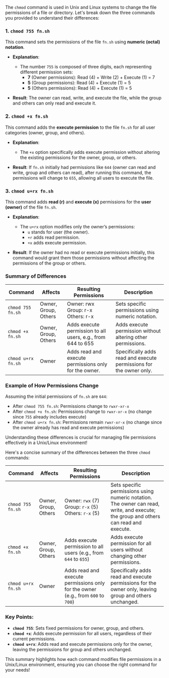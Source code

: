The `chmod` command is used in Unix and Linux systems to change the file permissions of a file or directory. Let's break down the three commands you provided to understand their differences:

### 1. `chmod 755 fn.sh`

This command sets the permissions of the file `fn.sh` using **numeric (octal) notation**.

- **Explanation**:
  - The number `755` is composed of three digits, each representing different permission sets:
    - **7** (Owner permissions): Read (4) + Write (2) + Execute (1) = 7
    - **5** (Group permissions): Read (4) + Execute (1) = 5
    - **5** (Others permissions): Read (4) + Execute (1) = 5

- **Result**: The owner can read, write, and execute the file, while the group and others can only read and execute it.

### 2. `chmod +x fn.sh`

This command adds the **execute permission** to the file `fn.sh` for all user categories (owner, group, and others).

- **Explanation**:
  - The `+x` option specifically adds execute permission without altering the existing permissions for the owner, group, or others.

- **Result**: If `fn.sh` initially had permissions like `644` (owner can read and write, group and others can read), after running this command, the permissions will change to `655`, allowing all users to execute the file.

### 3. `chmod u+rx fn.sh`

This command adds **read (r)** and **execute (x)** permissions for the **user (owner)** of the file `fn.sh`.

- **Explanation**:
  - The `u+rx` option modifies only the owner’s permissions:
    - `u` stands for user (the owner).
    - `+r` adds read permission.
    - `+x` adds execute permission.

- **Result**: If the owner had no read or execute permissions initially, this command would grant them those permissions without affecting the permissions of the group or others.

### Summary of Differences

| Command                | Affects         | Resulting Permissions                              | Description                                           |
|-----------------------|-----------------|---------------------------------------------------|-------------------------------------------------------|
| `chmod 755 fn.sh`    | Owner, Group, Others | Owner: rwx<br>Group: r-x<br>Others: r-x | Sets specific permissions using numeric notation.     |
| `chmod +x fn.sh`     | Owner, Group, Others | Adds execute permission to all users, e.g., from 644 to 655 | Adds execute permission without altering other permissions. |
| `chmod u+rx fn.sh`   | Owner           | Adds read and execute permissions only for the owner. | Specifically adds read and execute permissions for the owner only. |

### Example of How Permissions Change

Assuming the initial permissions of `fn.sh` are `644`:

- After `chmod 755 fn.sh`: Permissions change to `rwxr-xr-x`
- After `chmod +x fn.sh`: Permissions change to `rwxr-xr-x` (no change since `755` already includes execute)
- After `chmod u+rx fn.sh`: Permissions remain `rwxr-xr-x` (no change since the owner already has read and execute permissions)

Understanding these differences is crucial for managing file permissions effectively in a Unix/Linux environment!



Here's a concise summary of the differences between the three `chmod` commands:

| Command                | Affects           | Resulting Permissions                       | Description                                           |
|-----------------------|-------------------|--------------------------------------------|-------------------------------------------------------|
| `chmod 755 fn.sh`    | Owner, Group, Others | Owner: `rwx` (7)<br>Group: `r-x` (5)<br>Others: `r-x` (5) | Sets specific permissions using numeric notation. The owner can read, write, and execute; the group and others can read and execute. |
| `chmod +x fn.sh`     | Owner, Group, Others | Adds execute permission to all users (e.g., from `644` to `655`) | Adds execute permission for all users without changing other permissions. |
| `chmod u+rx fn.sh`   | Owner              | Adds read and execute permissions only for the owner (e.g., from `600` to `700`) | Specifically adds read and execute permissions for the owner only, leaving group and others unchanged. |

### Key Points:
- **`chmod 755`**: Sets fixed permissions for owner, group, and others.
- **`chmod +x`**: Adds execute permission for all users, regardless of their current permissions.
- **`chmod u+rx`**: Adds read and execute permissions only for the owner, leaving the permissions for group and others unchanged. 

This summary highlights how each command modifies file permissions in a Unix/Linux environment, ensuring you can choose the right command for your needs!